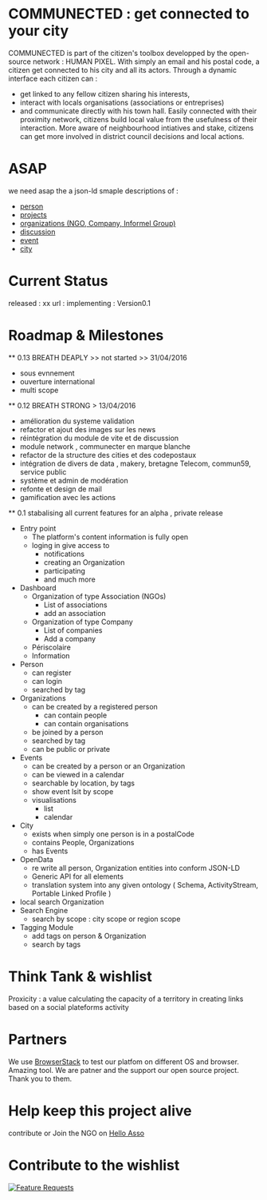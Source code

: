 COMMUNECTED : get connected to your city
===========
COMMUNECTED is part of the citizen's toolbox developped by the open-source network : HUMAN PIXEL.
With simply an email and his postal code, a citizen get connected to his city and all its actors.
Through a dynamic interface each citizen can :
- get linked to any fellow citizen sharing his interests,
- interact with locals organisations (associations or entreprises)
- and communicate directly with his town hall.
Easily connected with their proximity network, citizens build local value from the usefulness of their interaction.
More  aware of neighbourhood intiatives and stake, citizens can get more involved in district council decisions and local actions.

ASAP
===========
we need asap the a json-ld smaple descriptions of : 
- [person](https://github.com/pixelhumain/buildingCommons/blob/master/person.json)
- [projects]()
- [organizations (NGO, Company, Informel Group) ]()
- [discussion]()
- [event]() 
- [city]()


Current Status 
===========
released : xx
url : 
implementing : Version0.1


Roadmap & Milestones
===========
	
** 0.13 BREATH DEAPLY >> not started >> 31/04/2016
- sous evnnement 
- ouverture international 
- multi scope

** 0.12 BREATH STRONG > 13/04/2016
- amélioration du systeme validation 
- refactor et ajout des images sur les news
- réintégration du module de vite et de discussion
- module network , communecter en marque blanche 
- refactor de la structure des cities et des codepostaux
- intégration de divers de data , makery, bretagne Telecom, commun59, service public
- système et admin de modération
- refonte et design de mail 
- gamification avec les actions

** 0.1
stabalising all current features 
for an alpha , private release

- Entry point 
	- The platform's content information is fully open 
	- loging in give access to 
		- notifications
		- creating an Organization
		- participating
		- and much more
- Dashboard
	- Organization of type Association (NGOs)
		- List of associations
		- add an association
	- Organization of type Company
		- List of companies
		- Add a company 
	- Périscolaire
	- Information
- Person
	- can register 
	- can login
	- searched by tag
- Organizations
	- can be created by a registered person
		- can contain people 
		- can contain organisations 
	- be joined by a person
	- searched by tag
	- can be public or private
- Events
	- can be created by a person or an Organization
	- can be viewed in a calendar
	- searchable by location, by tags
	- show event lsit by scope 
	- visualisations
		- list
		- calendar
- City 
	- exists when simply one person is in a postalCode
	- contains People, Organizations
	- has Events
- OpenData
	- re write all person, Organization entities into conform JSON-LD
	- Generic API for all elements
	- translation system into any given ontology ( Schema, ActivityStream, Portable Linked Profile )
- local search Organization
- Search Engine
	- search by scope : city scope or region scope
- Tagging Module
	- add tags on person & Organization
	- search by tags

Think Tank & wishlist
===========
Proxicity : a value calculating the capacity of a territory in creating links based on a social plateforms activity

Partners
===========
We use [BrowserStack](https://www.browserstack.com/) to test our platfom on different OS and browser. Amazing tool.
We are patner and the support our open source project. Thank you to them.

Help keep this project alive
===========
contribute or Join the NGO on [Hello Asso](https://www.helloasso.com/associations/open-atlas/adhesions/soutenez-et-adherez-a-open-atlas)

Contribute to the wishlist 
===========
[![Feature Requests](http://feathub.com/pixelhumain/communecter?format=svg)](http://feathub.com/pixelhumain/communecter)

